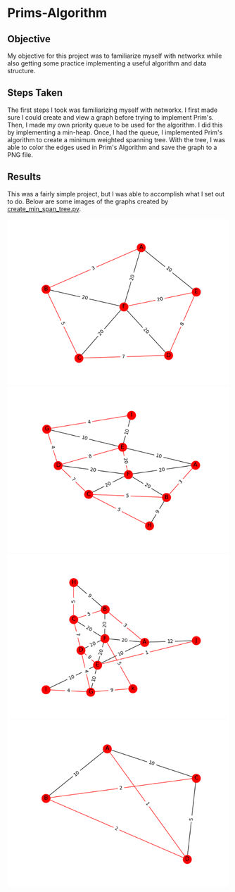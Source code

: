 # Prims-Algorithm
## Objective
My objective for this project was to familiarize myself with networkx while also getting some practice implementing a useful algorithm and data structure. 
## Steps Taken
The first steps I took was familiarizing myself with networkx. I first made sure I could create and view a graph before trying to implement Prim's. Then, I made my own priority queue to be used for the algorithm. I did this by implementing a min-heap. Once, I had the queue, I implemented Prim's algorithm to create a minimum weighted spanning tree. With the tree, I was able to color the edges used in Prim's Algorithm and save the graph to a PNG file.
## Results
This was a fairly simple project, but I was able to accomplish what I set out to do. Below are some images of the graphs created by [create_min_span_tree.py](create_min_span_tree.py).

![Graph 0](renderings/graph_0.png)
![Graph 1](renderings/graph_1.png)
![Graph 2](renderings/graph_2.png)
![Graph 3](renderings/graph_3.png)

